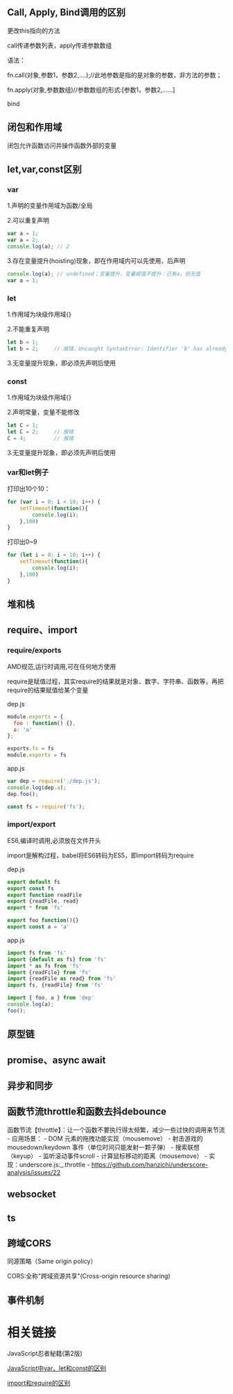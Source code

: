 ## Call, Apply, Bind调用的区别

更改this指向的方法

call传递参数列表，apply传递参数数组

语法：

fn.call(对象,参数1，参数2,....);//此地参数是指的是对象的参数，非方法的参数；

fn.apply(对象,参数数组)//参数数组的形式:[参数1，参数2,......]

bind


## 闭包和作用域

闭包允许函数访问并操作函数外部的变量


## let,var,const区别

### var

1.声明的变量作用域为函数/全局

2.可以重复声明

```js
var a = 1;
var a = 2;
console.log(a); // 2
```

3.存在变量提升(hoisting)现象，即在作用域内可以先使用，后声明

```js
console.log(a); // undefined；变量提升，变量赋值不提升：已有a，但无值
var a = 1;
```


### let

1.作用域为块级作用域{}

2.不能重复声明

```js
let b = 1;
let b = 2;     // 报错，Uncaught SyntaxError: Identifier 'b' has already been declared
```

3.无变量提升现象，即必须先声明后使用



### const

1.作用域为块级作用域{}

2.声明常量，变量不能修改

```js
let C = 1;
let C = 2;     // 报错
C = 4;         // 报错
```

3.无变量提升现象，即必须先声明后使用

### var和let例子

打印出10个10：
```js
for (var i = 0; i < 10; i++) {
    setTimeout(function(){
        console.log(i);
    },100)
}
````

打印出0~9
```js
for (let i = 0; i < 10; i++) {
    setTimeout(function(){
        console.log(i);
    },100)
}
````



## 堆和栈



## require、import

### require/exports

AMD规范,运行时调用,可在任何地方使用

require是赋值过程，其实require的结果就是对象、数字、字符串、函数等，再把require的结果赋值给某个变量

dep.js
```js
module.exports = {
  foo : function() {},
  a: 'a'
};

exports.fs = fs
module.exports = fs
```

app.js
```js
var dep = require('./dep.js'); 
console.log(dep.a);
dep.foo();

const fs = require('fs');

```

### import/export

ES6,编译时调用,必须放在文件开头

import是解构过程，babel将ES6转码为ES5，即import转码为require

dep.js
```js
export default fs
export const fs
export function readFile
export {readFile, read}
export * from 'fs'

export foo function(){}
export const a = 'a'
```

app.js
```js
import fs from 'fs'
import {default as fs} from 'fs'
import * as fs from 'fs'
import {readFile} from 'fs'
import {readFile as read} from 'fs'
import fs, {readFile} from 'fs'

import { foo, a } from 'dep'
console.log(a);
foo();
```

## 原型链

## promise、async await

## 异步和同步

## 函数节流throttle和函数去抖debounce

 函数节流【throttle】：让一个函数不要执行得太频繁，减少一些过快的调用来节流
    - 应用场景：
        - DOM 元素的拖拽功能实现（mousemove）
        - 射击游戏的 mousedown/keydown 事件（单位时间只能发射一颗子弹）
        - 搜索联想（keyup）
        - 监听滚动事件scroll
        - 计算鼠标移动的距离（mousemove）
    - 实现：underscore.js:_.throttle
    - https://github.com/hanzichi/underscore-analysis/issues/22

## websocket

## ts

## 跨域CORS

同源策略（Same origin policy）

CORS:全称"跨域资源共享"(Cross-origin resource sharing)

## 事件机制

# 相关链接

JavaScript忍者秘籍(第2版)

[JavaScript中var、let和const的区别](https://blog.csdn.net/qq_30216191/article/details/81042842)

[import和require的区别](https://www.cnblogs.com/sunshq/p/7922182.html)
